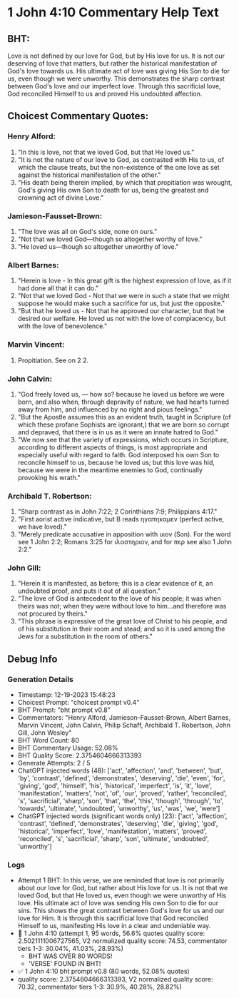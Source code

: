 # 1 John 4:10 Commentary Help Text

## BHT:
Love is not defined by our love for God, but by His love for us. It is not our deserving of love that matters, but rather the historical manifestation of God's love towards us. His ultimate act of love was giving His Son to die for us, even though we were unworthy. This demonstrates the sharp contrast between God's love and our imperfect love. Through this sacrificial love, God reconciled Himself to us and proved His undoubted affection.

## Choicest Commentary Quotes:
### Henry Alford:
1. "In this is love, not that we loved God, but that He loved us."
2. "It is not the nature of our love to God, as contrasted with His to us, of which the clause treats, but the non-existence of the one love as set against the historical manifestation of the other."
3. "His death being therein implied, by which that propitiation was wrought, God's giving His own Son to death for us, being the greatest and crowning act of divine Love."

### Jamieson-Fausset-Brown:
1. "The love was all on God's side, none on ours." 
2. "Not that we loved God—though so altogether worthy of love."
3. "He loved us—though so altogether unworthy of love."

### Albert Barnes:
1. "Herein is love - In this great gift is the highest expression of love, as if it had done all that it can do."
2. "Not that we loved God - Not that we were in such a state that we might suppose he would make such a sacrifice for us, but just the opposite."
3. "But that he loved us - Not that he approved our character, but that he desired our welfare. He loved us not with the love of complacency, but with the love of benevolence."

### Marvin Vincent:
1. Propitiation. See on 2 2.


### John Calvin:
1. "God freely loved us, — how so? because he loved us before we were born, and also when, through depravity of nature, we had hearts turned away from him, and influenced by no right and pious feelings."
2. "But the Apostle assumes this as an evident truth, taught in Scripture (of which these profane Sophists are ignorant,) that we are born so corrupt and depraved, that there is in us as it were an innate hatred to God."
3. "We now see that the variety of expressions, which occurs in Scripture, according to different aspects of things, is most appropriate and especially useful with regard to faith. God interposed his own Son to reconcile himself to us, because he loved us; but this love was hid, because we were in the meantime enemies to God, continually provoking his wrath."

### Archibald T. Robertson:
1. "Sharp contrast as in John 7:22; 2 Corinthians 7:9; Philippians 4:17." 
2. "First aorist active indicative, but B reads ηγαπηκαμεν (perfect active, we have loved)." 
3. "Merely predicate accusative in apposition with υιον (Son). For the word see 1 John 2:2; Romans 3:25 for ιλαστηριον, and for περ see also 1 John 2:2."

### John Gill:
1. "Herein it is manifested, as before; this is a clear evidence of it, an undoubted proof, and puts it out of all question."
2. "The love of God is antecedent to the love of his people; it was when theirs was not; when they were without love to him...and therefore was not procured by theirs."
3. "This phrase is expressive of the great love of Christ to his people, and of his substitution in their room and stead; and so it is used among the Jews for a substitution in the room of others."


## Debug Info
### Generation Details
- Timestamp: 12-19-2023 15:48:23
- Choicest Prompt: "choicest prompt v0.4"
- BHT Prompt: "bht prompt v0.8"
- Commentators: "Henry Alford, Jamieson-Fausset-Brown, Albert Barnes, Marvin Vincent, John Calvin, Philip Schaff, Archibald T. Robertson, John Gill, John Wesley"
- BHT Word Count: 80
- BHT Commentary Usage: 52.08%
- BHT Quality Score: 2.3754604666313393
- Generate Attempts: 2 / 5
- ChatGPT injected words (48):
	['act', 'affection', 'and', 'between', 'but', 'by', 'contrast', 'defined', 'demonstrates', 'deserving', 'die', 'even', 'for', 'giving', 'god', 'himself', 'his', 'historical', 'imperfect', 'is', 'it', 'love', 'manifestation', 'matters', 'not', 'of', 'our', 'proved', 'rather', 'reconciled', 's', 'sacrificial', 'sharp', 'son', 'that', 'the', 'this', 'though', 'through', 'to', 'towards', 'ultimate', 'undoubted', 'unworthy', 'us', 'was', 'we', 'were']
- ChatGPT injected words (significant words only) (23):
	['act', 'affection', 'contrast', 'defined', 'demonstrates', 'deserving', 'die', 'giving', 'god', 'historical', 'imperfect', 'love', 'manifestation', 'matters', 'proved', 'reconciled', 's', 'sacrificial', 'sharp', 'son', 'ultimate', 'undoubted', 'unworthy']

### Logs
- Attempt 1 BHT: In this verse, we are reminded that love is not primarily about our love for God, but rather about His love for us. It is not that we loved God, but that He loved us, even though we were unworthy of His love. His ultimate act of love was sending His own Son to die for our sins. This shows the great contrast between God's love for us and our love for Him. It is through this sacrificial love that God reconciled Himself to us, manifesting His love in a clear and undeniable way.
- 🔄 1 John 4:10 (attempt 1, 95 words, 56.6% quotes quality score: 2.5021111006727565, V2 normalized quality score: 74.53, commentator tiers 1-3: 30.04%, 41.03%, 28.93%) 
	- BHT WAS OVER 80 WORDS! 
	- 'VERSE' FOUND IN BHT!
- ✅ 1 John 4:10 bht prompt v0.8 (80 words, 52.08% quotes)
- quality score: 2.3754604666313393, V2 normalized quality score: 70.32, commentator tiers 1-3: 30.9%, 40.28%, 28.82%)